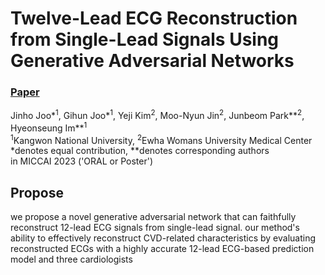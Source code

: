 # Twelve-Lead ECG Reconstruction from Single-Lead Signals Using Generative Adversarial Networks
### [Paper](!!링크필요)

 Jinho Joo\*<sup>1</sup>,
 Gihun Joo\*<sup>1</sup>,
 Yeji Kim<sup>2</sup>,
 Moo-Nyun Jin<sup>2</sup>,
 Junbeom Park\*\*<sup>2</sup>,
 Hyeonseung Im\*\*<sup>1</sup>  
 <sup>1</sup>Kangwon National University, <sup>2</sup>Ewha Womans University Medical Center  
  \*denotes equal contribution,
  \**denotes corresponding authors  
in MICCAI 2023 ('ORAL or Poster')

## Propose
we propose a novel generative adversarial network  that can faithfully reconstruct 12-lead ECG signals from single-lead signal.
our method's ability to effectively reconstruct CVD-related characteristics by evaluating reconstructed ECGs with a highly accurate 12-lead ECG-based prediction model and three cardiologists
